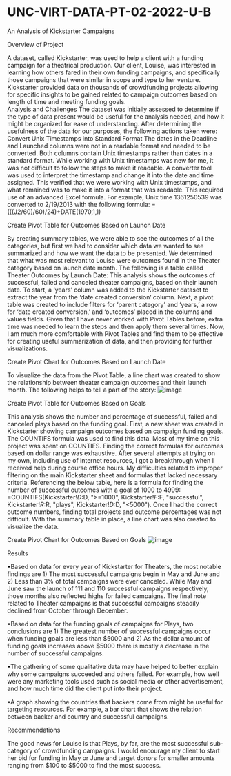 # UNC-VIRT-DATA-PT-02-2022-U-B
An Analysis of Kickstarter Campaigns

Overview of Project

A dataset, called Kickstarter, was used to help a client with a funding campaign for a theatrical production.  Our client, Louise, was interested in learning how others fared in their own funding campaigns, and specifically those campaigns that were similar in scope and type to her venture. Kickstarter provided data on thousands of crowdfunding projects allowing for specific insights to be gained related to campaign outcomes based on length of time and meeting funding goals.  
Analysis and Challenges
The dataset was initially assessed to determine if the type of data present would be useful for the analysis needed, and how it might be organized for ease of understanding.  After determining the usefulness of the data for our purposes, the following actions taken were:
Convert Unix Timestamps into Standard Format
The dates in the Deadline and Launched columns were not in a readable format and needed to be converted.  Both columns contain Unix timestamps rather than dates in a standard format.  While working with Unix timestamps was new for me, it was not difficult to follow the steps to make it readable.  A converter tool was used to interpret the timestamp and change it into the date and time assigned. This verified that we were working with Unix timestamps, and what remained was to make it into a format that was readable. This required use of an advanced Excel formula.  For example, Unix time 1361250539 was converted to 2/19/2013 with the following formula: 
=(((J2/60)/60)/24)+DATE(1970,1,1)

Create Pivot Table for Outcomes Based on Launch Date

By creating summary tables, we were able to see the outcomes of all the categories, but first we had to consider which data we wanted to see summarized and how we want the data to be presented.  We determined that what was most relevant to Louise were outcomes found in the Theater category based on launch date month.  The following is a table called Theater Outcomes by Launch Date:
This analysis shows the outcomes of successful, failed and canceled theater campaigns, based on their launch date. To start, a ‘years’ column was added to the Kickstarter dataset to extract the year from the ‘date created conversion’ column. Next, a pivot table was created to include filters for ‘parent category’ and ‘years,’ a row for ‘date created conversion,’ and ‘outcomes’ placed in the columns and values fields. Given that I have never worked with Pivot Tables before, extra time was needed to learn the steps and then apply them several times.  Now, I am much more comfortable with Pivot Tables and find them to be effective for creating useful summarization of data, and then providing for further visualizations.

Create Pivot Chart for Outcomes Based on Launch Date

To visualize the data from the Pivot Table, a line chart was created to show the relationship between theater campaign outcomes and their launch month.  The following helps to tell a part of the story:
![image](https://user-images.githubusercontent.com/100803302/157012728-a6e09f1b-f98c-4f12-9ec6-0fd0c2aea82b.png)

Create Pivot Table for Outcomes Based on Goals

This analysis shows the number and percentage of successful, failed and canceled plays based on the funding goal. First, a new sheet was created in Kickstarter showing campaign outcomes based on campaign funding goals. The COUNTIFS formula was used to find this data. Most of my time on this project was spent on COUNTIFS.  Finding the correct formulas for outcomes based on dollar range was exhaustive. After several attempts at trying on my own, including use of internet resources, I got a breakthrough when I received help during course office hours.  My difficulties related to improper filtering on the main Kickstarter sheet and formulas that lacked necessary criteria. 
Referencing the below table, here is a formula for finding the number of successful outcomes with a goal of 1000 to 4999: =COUNTIFS(Kickstarter!$D:$D, ">=1000", Kickstarter!$F:$F, "successful", Kickstarter!$R:$R, "plays", Kickstarter!$D:$D, "<5000").  Once I had the correct outcome numbers, finding total projects and outcome percentages was not difficult. With the summary table in place, a line chart was also created to visualize the data.
 
Create Pivot Chart for Outcomes Based on Goals
![image](https://user-images.githubusercontent.com/100803302/157013048-28187980-1b6b-484c-933c-5d0f9285a805.png)

Results

•Based on data for every year of Kickstarter for Theaters, the most notable findings are 1) The most successful campaigns begin in May and June and 2) Less than 3% of total campaigns were ever canceled.  While May and June saw the launch of 111 and 110 successful campaigns respectively, those months also reflected highs for failed campaigns.  The final note related to Theater campaigns is that successful campaigns steadily declined from October through December.

•Based on data for the funding goals of campaigns for Plays, two conclusions are 1) The greatest number of successful campaigns occur when funding goals are less than $5000 and 2) As the dollar amount of funding goals increases above $5000 there is mostly a decrease in the number of successful campaigns.

•The gathering of some qualitative data may have helped to better explain why some campaigns succeeded and others failed.  For example, how well were any marketing tools used such as social media or other advertisement, and how much time did the client put into their project.  

•A graph showing the countries that backers come from might be useful for targeting resources.  For example, a bar chart that shows the relation between backer and country and successful campaigns.

Recommendations

The good news for Louise is that Plays, by far, are the most successful sub-category of crowdfunding campaigns. I would encourage my client to start her bid for funding in May or June and target donors for smaller amounts ranging from $100 to $5000 to find the most success.



